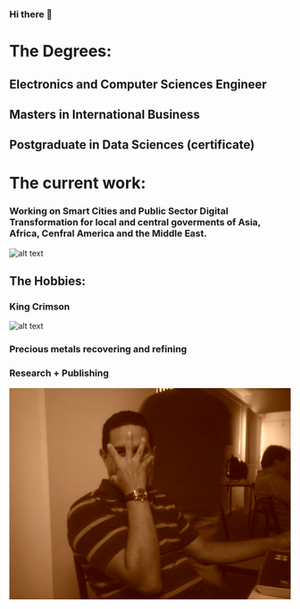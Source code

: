 ### Hi there 👋

The Degrees:
  ===========
## Electronics and Computer Sciences Engineer
## Masters in International Business
## Postgraduate in Data Sciences (certificate)               

The current work:
   =================
### Working on Smart Cities and Public Sector Digital Transformation for local and central goverments of Asia, Africa, Cenfral America and the Middle East.

![alt text](https://smartway2.com/wp-content/uploads/2021/01/digital-transformation-resized-image.jpg "Digital Transformation")     

The Hobbies:
----------------
### King Crimson          
![alt text][logo]

[logo]: https://www.dgmlive.com/img/assets/footer/Footer_Logo.png " DGM Live "
### Precious metals recovering and refining
### Research + Publishing    

![alt text](https://github.com/paulohl/paulohl/blob/main/img/IMAGE_011.jpg "Me and the Venusian Incas")    

 <!--
**paulohl/paulohl** is a ✨ _special_ ✨ repository because its `README.md` (this file) appears on your GitHub profile.

Here are some ideas to get you started:

- 🔭 I’m currently working on ...
- 🌱 I’m currently learning ...
- 👯 I’m looking to collaborate on ...
- 🤔 I’m looking for help with ...
- 💬 Ask me about ...
- 📫 How to reach me: ...
- 😄 Pronouns: ...
- ⚡ Fun fact: ...
-->

